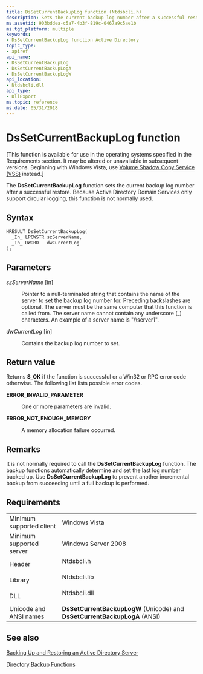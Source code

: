```yaml
---
title: DsSetCurrentBackupLog function (Ntdsbcli.h)
description: Sets the current backup log number after a successful restore.
ms.assetid: 903bddea-c5a7-4b3f-819c-0467a9c5ae1b
ms.tgt_platform: multiple
keywords:
- DsSetCurrentBackupLog function Active Directory
topic_type:
- apiref
api_name:
- DsSetCurrentBackupLog
- DsSetCurrentBackupLogA
- DsSetCurrentBackupLogW
api_location:
- Ntdsbcli.dll
api_type:
- DllExport
ms.topic: reference
ms.date: 05/31/2018
---
```


# DsSetCurrentBackupLog function

\[This function is available for use in the operating systems specified in the Requirements section. It may be altered or unavailable in subsequent versions. Beginning with Windows Vista, use [Volume Shadow Copy Service (VSS)](https://go.microsoft.com/fwlink/p/?linkid=99156) instead.\]

The **DsSetCurrentBackupLog** function sets the current backup log number after a successful restore. Because Active Directory Domain Services only support circular logging, this function is not normally used.

## Syntax


```C++
HRESULT DsSetCurrentBackupLog(
  _In_ LPCWSTR szServerName,
  _In_ DWORD   dwCurrentLog
);
```



## Parameters

<dl> <dt>

*szServerName* \[in\]
</dt> <dd>

Pointer to a null-terminated string that contains the name of the server to set the backup log number for. Preceding backslashes are optional. The server must be the same computer that this function is called from. The server name cannot contain any underscore (\_) characters. An example of a server name is "\\\\server1".

</dd> <dt>

*dwCurrentLog* \[in\]
</dt> <dd>

Contains the backup log number to set.

</dd> </dl>

## Return value

Returns **S\_OK** if the function is successful or a Win32 or RPC error code otherwise. The following list lists possible error codes.

<dl> <dt>

**ERROR\_INVALID\_PARAMETER**
</dt> <dd>

One or more parameters are invalid.

</dd> <dt>

**ERROR\_NOT\_ENOUGH\_MEMORY**
</dt> <dd>

A memory allocation failure occurred.

</dd> </dl>

## Remarks

It is not normally required to call the **DsSetCurrentBackupLog** function. The backup functions automatically determine and set the last log number backed up. Use **DsSetCurrentBackupLog** to prevent another incremental backup from succeeding until a full backup is performed.

## Requirements



|                                     |                                                                                         |
|-------------------------------------|-----------------------------------------------------------------------------------------|
| Minimum supported client<br/> | Windows Vista<br/>                                                                |
| Minimum supported server<br/> | Windows Server 2008<br/>                                                          |
| Header<br/>                   | <dl> <dt>Ntdsbcli.h</dt> </dl>   |
| Library<br/>                  | <dl> <dt>Ntdsbcli.lib</dt> </dl> |
| DLL<br/>                      | <dl> <dt>Ntdsbcli.dll</dt> </dl> |
| Unicode and ANSI names<br/>   | **DsSetCurrentBackupLogW** (Unicode) and **DsSetCurrentBackupLogA** (ANSI)<br/>   |



## See also

<dl> <dt>

[Backing Up and Restoring an Active Directory Server](backing-up-and-restoring-an-active-directory-server.md)
</dt> <dt>

[Directory Backup Functions](directory-backup-functions.md)
</dt> </dl>

 

 





